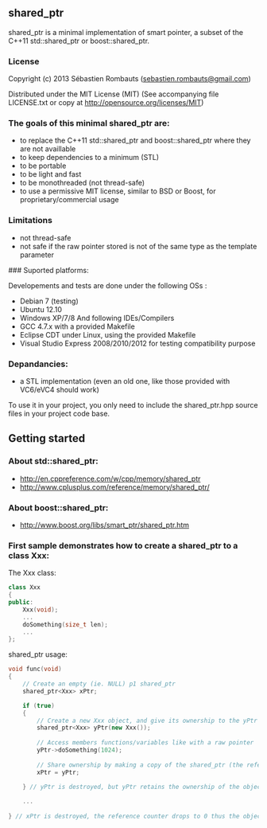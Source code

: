 shared_ptr
----------

shared_ptr is a minimal implementation of smart pointer, a subset of the C++11 std::shared_ptr or boost::shared_ptr.

### License

Copyright (c) 2013 Sébastien Rombauts (sebastien.rombauts@gmail.com)

Distributed under the MIT License (MIT) (See accompanying file LICENSE.txt
or copy at http://opensource.org/licenses/MIT)

### The goals of this minimal shared_ptr are:

- to replace the C++11 std::shared_ptr and boost::shared_ptr where they are not availlable
- to keep dependencies to a minimum (STL)
- to be portable
- to be light and fast
- to be monothreaded (not thread-safe)
- to use a permissive MIT license, similar to BSD or Boost, for proprietary/commercial usage

### Limitations
- not thread-safe
- not safe if the raw pointer stored is not of the same type as the template parameter

### Suported platforms:

Developements and tests are done under the following OSs :
- Debian 7 (testing)
- Ubuntu 12.10
- Windows XP/7/8
And following IDEs/Compilers
- GCC 4.7.x with a provided Makefile
- Eclipse CDT under Linux, using the provided Makefile
- Visual Studio Express 2008/2010/2012 for testing compatibility purpose

### Depandancies:

 - a STL implementation (even an old one, like those provided with VC6/eVC4 should work)

To use it in your project, you only need to include the shared_ptr.hpp source files
in your project code base.

## Getting started
### About std::shared_ptr:
- http://en.cppreference.com/w/cpp/memory/shared_ptr
- http://www.cplusplus.com/reference/memory/shared_ptr/

### About boost::shared_ptr:
- http://www.boost.org/libs/smart_ptr/shared_ptr.htm

### First sample demonstrates how to create a shared_ptr to a class Xxx:

The Xxx class:
```C++
class Xxx
{
public:
    Xxx(void);
    ...
    doSomething(size_t len);
    ...
};
```

shared_ptr usage:
```C++
void func(void)
{
    // Create an empty (ie. NULL) p1 shared_ptr
    shared_ptr<Xxx> xPtr;

    if (true)
    {
        // Create a new Xxx object, and give its ownership to the yPtr shared_ptr
        shared_ptr<Xxx> yPtr(new Xxx());
        
        // Access members functions/variables like with a raw pointer
        yPtr->doSomething(1024);
        
        // Share ownership by making a copy of the shared_ptr (the reference counter reachs 2)
        xPtr = yPtr;
        
    } // yPtr is destroyed, but yPtr retains the ownership of the object

    ...   
    
} // xPtr is destroyed, the reference counter drops to 0 thus the object is destroyed and the memory freed
```

